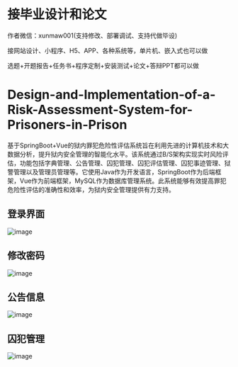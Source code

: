 # 接毕业设计和论文
作者微信：xunmaw001(支持修改、部署调试、支持代做毕设)

接网站设计、小程序、H5、APP、各种系统等，单片机、嵌入式也可以做

选题+开题报告+任务书+程序定制+安装测试+论文+答辩PPT都可以做
# Design-and-Implementation-of-a-Risk-Assessment-System-for-Prisoners-in-Prison
基于SpringBoot+Vue的狱内罪犯危险性评估系统旨在利用先进的计算机技术和大数据分析，提升狱内安全管理的智能化水平。该系统通过B/S架构实现实时风险评估，功能包括字典管理、公告管理、囚犯管理、囚犯评估管理、囚犯事迹管理、狱警管理以及管理员管理等。它使用Java作为开发语言，SpringBoot作为后端框架，Vue作为前端框架，MySQL作为数据库管理系统。此系统能够有效提高罪犯危险性评估的准确性和效率，为狱内安全管理提供有力支持。
## 登录界面
![image](https://github.com/user-attachments/assets/d056234c-06f5-46d1-9873-2595d6299c07)
## 修改密码
![image](https://github.com/user-attachments/assets/e70a120c-5466-4d52-8a06-deb2536e1683)
## 公告信息
![image](https://github.com/user-attachments/assets/af57700d-e203-4a7e-bfba-fe88ca4b06c6)
## 囚犯管理
![image](https://github.com/user-attachments/assets/f11c75ac-2463-4827-adc4-39a1050b0c0f)
